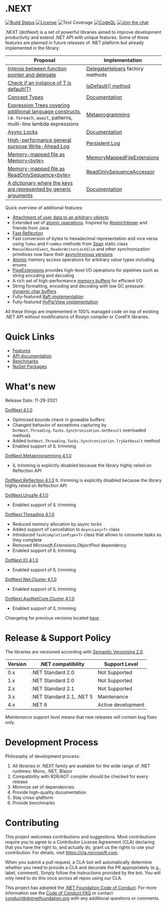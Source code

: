 .NEXT
====
[![Build Status](https://dev.azure.com/dotnet/dotNext/_apis/build/status/dotnet.dotNext?branchName=master)](https://dev.azure.com/dotnet/dotNext/_build/latest?definitionId=1&branchName=master)
[![License](https://img.shields.io/badge/license-MIT-blue.svg)](https://github.com/dotnet/dotNext/blob/master/LICENSE)
![Test Coverage](https://img.shields.io/azure-devops/coverage/dotnet/dotnext/160/master)
[![CodeQL](https://github.com/dotnet/dotNext/workflows/CodeQL/badge.svg)](https://github.com/dotnet/dotNext/actions?query=workflow%3ACodeQL)
[![Join the chat](https://badges.gitter.im/dot_next/community.svg)](https://gitter.im/dot_next/community)

.NEXT (dotNext) is a set of powerful libraries aimed to improve development productivity and extend .NET API with unique features. Some of these features are planned in future releases of .NET platform but already implemented in the library:

| Proposal | Implementation |
| ---- | ---- |
| [Interop between function pointer and delegate](https://github.com/dotnet/csharplang/discussions/3680) | [DelegateHelpers](https://dotnet.github.io/dotNext/api/DotNext.DelegateHelpers.html) factory methods |
| [Check if an instance of T is default(T)](https://github.com/dotnet/corefx/issues/16209) | [IsDefault() method](https://dotnet.github.io/dotNext/api/DotNext.Runtime.Intrinsics.html) |
| [Concept Types](https://github.com/dotnet/csharplang/issues/110) | [Documentation](https://dotnet.github.io/dotNext/features/concept.html) |
| [Expression Trees covering additional language constructs](https://github.com/dotnet/csharplang/issues/158), i.e. `foreach`, `await`, patterns, multi-line lambda expressions | [Metaprogramming](https://dotnet.github.io/dotNext/features/metaprogramming/index.html) |
| [Async Locks](https://github.com/dotnet/corefx/issues/34073) | [Documentation](https://dotnet.github.io/dotNext/features/threading/index.html) |
| [High-performance general purpose Write-Ahead Log](https://github.com/dotnet/corefx/issues/25034) | [Persistent Log](https://dotnet.github.io/dotNext/features/cluster/wal.html)  |
| [Memory-mapped file as Memory&lt;byte&gt;](https://github.com/dotnet/runtime/issues/37227) | [MemoryMappedFileExtensions](https://dotnet.github.io/dotNext/features/io/mmfile.html) |
| [Memory-mapped file as ReadOnlySequence&lt;byte&gt;](https://github.com/dotnet/runtime/issues/24805) | [ReadOnlySequenceAccessor](https://dotnet.github.io/dotNext/api/DotNext.IO.MemoryMappedFiles.ReadOnlySequenceAccessor.html) |
| [A dictionary where the keys are represented by generic arguments](https://github.com/dotnet/runtime/issues/59718) | [Documentation](https://dotnet.github.io/dotNext/features/core/typem.html) |

Quick overview of additional features:

* [Attachment of user data to an arbitrary objects](https://dotnet.github.io/dotNext/features/core/userdata.html)
* Extended set of [atomic operations](https://dotnet.github.io/dotNext/features/core/atomic.html). Inspired by [AtomicInteger](https://docs.oracle.com/javase/10/docs/api/java/util/concurrent/atomic/AtomicInteger.html) and friends from Java
* [Fast Reflection](https://dotnet.github.io/dotNext/features/reflection/fast.html)
* Fast conversion of bytes to hexadecimal representation and vice versa using `ToHex` and `FromHex` methods from [Span](https://dotnet.github.io/dotNext/api/DotNext.Span.html) static class
* `ManualResetEvent`, `ReaderWriterLockSlim` and other synchronization primitives now have their [asynchronous versions](https://dotnet.github.io/dotNext/features/threading/rwlock.html)
* [Atomic](https://dotnet.github.io/dotNext/features/core/atomic.html) memory access operations for arbitrary value types including enums
* [PipeExtensions](https://dotnet.github.io/dotNext/api/DotNext.IO.Pipelines.PipeExtensions.html) provides high-level I/O operations for pipelines such as string encoding and decoding
* A rich set of high-performance [memory buffers](https://dotnet.github.io/dotNext/features/io/buffers.html) for efficient I/O
* String formatting, encoding and decoding with low GC pressure: [dynamic char buffers](https://dotnet.github.io/dotNext/features/io/buffers.html#char-buffer)
* Fully-featured [Raft implementation](https://github.com/dotnet/dotNext/tree/master/src/cluster)
* Fully-featured [HyParView implementation](https://github.com/dotnet/dotNext/tree/master/src/cluster)

All these things are implemented in 100% managed code on top of existing .NET API without modifications of Roslyn compiler or CoreFX libraries.

# Quick Links

* [Features](https://dotnet.github.io/dotNext/features/core/index.html)
* [API documentation](https://dotnet.github.io/dotNext/api.html)
* [Benchmarks](https://dotnet.github.io/dotNext/benchmarks.html)
* [NuGet Packages](https://www.nuget.org/profiles/rvsakno)

# What's new
Release Date: 11-29-2021

<a href="https://www.nuget.org/packages/dotnext/4.1.0">DotNext 4.1.0</a>
* Optimized bounds check in growable buffers
* Changed behavior of exceptions capturing by `DotNext.Threading.Tasks.Synchronization.GetResult` overloaded methods
* Added `DotNext.Threading.Tasks.Synchronization.TryGetResult` method
* Enabled support of IL trimming

<a href="https://www.nuget.org/packages/dotnext.metaprogramming/4.1.0">DotNext.Metaprogramming 4.1.0</a>
* IL trimming is explicitly disabled because the library highly relied on Reflection API

<a href="https://www.nuget.org/packages/dotnext.reflection/4.1.0">DotNext.Reflection 4.1.0</a>
 IL trimming is explicitly disabled because the library highly relied on Reflection API

<a href="https://www.nuget.org/packages/dotnext.unsafe/4.1.0">DotNext.Unsafe 4.1.0</a>
* Enabled support of IL trimming

<a href="https://www.nuget.org/packages/dotnext.threading/4.1.0">DotNext.Threading 4.1.0</a>
* Reduced memory allocation by async locks
* Added support of cancellation to `AsyncLazy<T>` class
* Introduced `TaskCompletionPipe<T>` class that allows to consume tasks as they complete
* Removed _Microsoft.Extensions.ObjectPool_ dependency
* Enabled support of IL trimming

<a href="https://www.nuget.org/packages/dotnext.io/4.1.0">DotNext.IO 4.1.0</a>
* Enabled support of IL trimming

<a href="https://www.nuget.org/packages/dotnext.net.cluster/4.1.0">DotNext.Net.Cluster 4.1.0</a>
* Enabled support of IL trimming

<a href="https://www.nuget.org/packages/dotnext.aspnetcore.cluster/4.1.0">DotNext.AspNetCore.Cluster 4.1.0</a>
* Enabled support of IL trimming

Changelog for previous versions located [here](./CHANGELOG.md).

# Release & Support Policy
The libraries are versioned according with [Semantic Versioning 2.0](https://semver.org/).

| Version | .NET compatibility | Support Level |
| ---- | ---- | ---- |
| 0.x | .NET Standard 2.0 | Not Supported |
| 1.x | .NET Standard 2.0 | Not Supported |
| 2.x | .NET Standard 2.1 | Not Supported |
| 3.x | .NET Standard 2.1, .NET 5 | Maintenance |
| 4.x | .NET 6 | Active development |

_Maintenance_ support level means that new releases will contain bug fixes only.

# Development Process
Philosophy of development process:
1. All libraries in .NEXT family are available for the wide range of .NET runtimes: Mono, .NET, Blazor
1. Compatibility with R2R/AOT compiler should be checked for every release
1. Minimize set of dependencies
1. Provide high-quality documentation
1. Stay cross-platform
1. Provide benchmarks

# Contributing
This project welcomes contributions and suggestions.  Most contributions require you to agree to a
Contributor License Agreement (CLA) declaring that you have the right to, and actually do, grant us
the rights to use your contribution. For details, visit https://cla.microsoft.com.

When you submit a pull request, a CLA-bot will automatically determine whether you need to provide
a CLA and decorate the PR appropriately (e.g., label, comment). Simply follow the instructions
provided by the bot. You will only need to do this once across all repos using our CLA.

This project has adopted the [.NET Foundation Code of Conduct](https://dotnetfoundation.org/code-of-conduct).
For more information see the [Code of Conduct FAQ](https://www.contributor-covenant.org/faq/) or
contact [conduct@dotnetfoundation.org](mailto:conduct@dotnetfoundation.org) with any additional questions or comments.